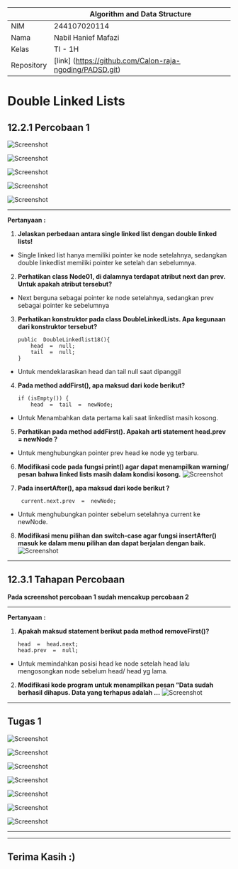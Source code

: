 


|  | Algorithm and Data Structure |
|--|--|
| NIM |  244107020114|
| Nama |  Nabil Hanief Mafazi |
| Kelas | TI - 1H |
| Repository | [link] (https://github.com/Calon-raja-ngoding/PADSD.git) |

# Double Linked Lists
## 12.2.1 Percobaan 1
 ![Screenshot](/jobsheet12/img/Screenshot%202025-05-24%20193942.png)	
 
 ![Screenshot](/jobsheet12/img/Screenshot%202025-05-24%20193957.png)	

 ![Screenshot](/jobsheet12/img/Screenshot%202025-05-24%20194016.png)	

 ![Screenshot](/jobsheet12/img/Screenshot%202025-05-24%20194028.png)	

 ![Screenshot](/jobsheet12/img/Screenshot%202025-05-24%20194037.png)	
 
***

  **Pertanyaan :**
  1. **Jelaskan perbedaan antara single linked list dengan double linked lists!**
- Single linked list hanya memiliki pointer ke node setelahnya, sedangkan double linkedlist memiliki pointer ke setelah dan sebelumnya.
 2. **Perhatikan class Node01, di dalamnya terdapat atribut next dan prev. Untuk apakah atribut tersebut?**
- Next berguna sebagai pointer ke node setelahnya, sedangkan prev sebagai pointer ke sebelumnya

 3. **Perhatikan konstruktor pada class DoubleLinkedLists. Apa kegunaan dari konstruktor tersebut?**

	    public  DoubleLinkedlist18(){
		    head  =  null;
		    tail  =  null;
	    }
- Untuk mendeklarasikan head dan tail null saat dipanggil
 4. **Pada method addFirst(), apa maksud dari kode berikut?**

	    if (isEmpty()) {
		    head  =  tail  =  newNode;

- Untuk Menambahkan data pertama kali saat linkedlist masih kosong.
5. **Perhatikan pada method addFirst(). Apakah arti statement head.prev = newNode ?**
- Untuk menghubungkan pointer prev head ke node yg terbaru.
6. **Modifikasi code pada fungsi print() agar dapat menampilkan warning/ pesan bahwa linked lists masih dalam kondisi kosong.**
 ![Screenshot](/jobsheet12/img/Screenshot%202025-05-24%20195957.png)	
7. **Pada insertAfter(), apa maksud dari kode berikut ?**

	    current.next.prev  =  newNode;

- Untuk menghubungkan pointer sebelum setelahnya current ke newNode.
8. **Modifikasi menu pilihan dan switch-case agar fungsi insertAfter() masuk ke dalam menu pilihan dan dapat berjalan dengan baik.**
 ![Screenshot](/jobsheet12/img/Screenshot%202025-05-24%20200917.png)	
***
## 12.3.1 Tahapan Percobaan


 **Pada screenshot percobaan 1 sudah mencakup percobaan 2**
***
  **Pertanyaan :**
  1. **Apakah maksud statement berikut pada method removeFirst()?**

		 head  =  head.next;
		 head.prev  =  null;
- Untuk memindahkan posisi head ke node setelah head lalu mengosongkan node sebelum head/ head yg lama.
2. **Modifikasi kode program untuk menampilkan pesan “Data sudah berhasil dihapus. Data yang terhapus adalah …**
 ![Screenshot](/jobsheet12/img/Screenshot%202025-05-24%20201644.png)
 ***

## Tugas 1

 ![Screenshot](/jobsheet12/img/Screenshot%202025-05-24%20212210.png)

 ![Screenshot](/jobsheet12/img/Screenshot%202025-05-24%20212229.png)

 ![Screenshot](/jobsheet12/img/Screenshot%202025-05-24%20212247.png)

 ![Screenshot](/jobsheet12/img/Screenshot%202025-05-24%20212305.png)

 ![Screenshot](/jobsheet12/img/Screenshot%202025-05-24%20212324.png)

 ![Screenshot](/jobsheet12/img/Screenshot%202025-05-24%20212343.png)

 ![Screenshot](/jobsheet12/img/Screenshot%202025-05-24%20212354.png)
***

***
## Terima Kasih :)
